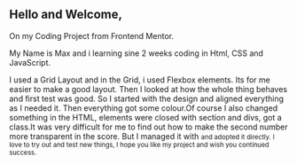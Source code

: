 ## Hello and Welcome,

On my Coding Project from Frontend Mentor.

My Name is Max and i learning sine 2 weeks coding in Html, CSS and JavaScript.

I used a Grid Layout and in the Grid, i used Flexbox elements. Its for me easier to make a good layout. Then I looked at how the whole thing behaves and first test was good. So I started with the design and aligned everything as I needed it. Then everything got some colour.Of course I also changed something in the HTML, elements were closed with section and divs, got a class.It was very difficult for me to find out how to make the second number more transparent in the score. But I managed it with <small> and adopted it directly. I love to try out and test new things, I hope you like my project and wish you continued success.
